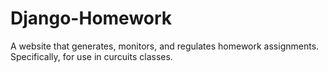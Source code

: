 # Django-Homework
A website that generates, monitors, and regulates homework assignments. Specifically, for use in curcuits classes.
